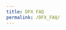 ```yaml
---
title: DFX FAQ
permalink: /DFX_FAQ/
---
```


<!-- Diese Seite beinhaltet die häufigsten Fragen zu DFX.swiss. Bitte
beachte, dass diese Seite eine Community Seite ist, welche von der
Community und nicht von DFX selber gepflegt wird.

## Allgemeine Fragen

### Erhalte ich eine Übersicht aller Transaktionen, inkl. Fees, die ich während des Jahres bei der Decentralized Finance Exchange getätigt habe?

Ja, du kannst eine Transaktionsübersicht zu den DFX Services bekommen
(Staking, Kauf & Verkauf über Fiat und Referral Rewards).

Dazu kannst du auf der Payment Seite unter **Transaktionshistorie** in
zwei Varianten auswählen.

- csv-Format als Download (Cointracking kompatibel) und
- API für Cointracking (nur Lesen)

Wichtig: Pop Up Blocker deaktivieren!
[center\|thumb](/File:DFX_API_Cointracking.jpg "wikilink")

Sobald der Service für weitere OnChain Daten verfügbar ist, wird das der
nächste Meilenstein sein. Verfolge daher gerne unsere Projekt-
Fortschritte auf unserem Twitter Kanal:
[Twitter](https://twitter.com/DFX_swiss)

### Kann die o.g. Übersicht aller Transaktionen für das Finanzamt verwendet werden?

Ja.

### Was sind DeFi-Assets?

DeFi ist die Abkürzung für “Decentralized Finance”. Der Begriff wird in
der Regel zur Beschreibung aller Anwendungen verwendet, die
Finanzdienstleistungen auf Basis dezentraler Blockchain Technologie
anbieten. Anwendungen sind beispielsweise dezentrale Aktien oder
Kreditvergabe. Allgemein sind unter DeFi-Assets alle typischen
Finanzdienstleistungen der herkömmlichen Finanzwelt zu verstehen, wie
zum Beispiel der Aktienhandel, welcher nun dezentral, also ohne zentrale
Instanz, durchgeführt werden kann.  Die DeFi-Assets, welche bei uns
handelbar sein werden, sind Assets auf der DeFiChain. Wenn du einen
genauen Überblick über die aktuell handelbaren DeFi-Assets haben
möchtest, schau gerne auf der DeFiChain Homepage vorbei: [DeFiChain
DEX](https://defichain.com/dex/)

### Was sind DeFi-Assets? Werden zusätzliche [Kryptowährungen](/Kryptowährungen "wikilink") angeboten?

DeFi-Assets in unserem Kontext sind alle Token, dezentrale Aktien,
Liquidity Token usw., die auf der [DeFiChain](/DeFiChain "wikilink")
handelbar sind. Somit wird es möglich sein, all diese Assets durch
unsere Dienstleistung direkt und ohne Umwege per Banküberweisung zu
erwerben. DeFi Assets und [Kryptowährungen](/Kryptowährungen "wikilink")
außerhalb der [DeFiChain](/DeFiChain "wikilink") werden nicht angeboten.
Hinweis: Beachte, dass damit keine Liquidity Pools wie z.B. DFI-BTC
gemeint sind, sondern Liquidity Token, die diese Pools repräsentieren.

### Ist der Service auch für Unternehmenskunden verfügbar?

Jeder, der eine SEPA Banküberweisung tätigen kann, darf unsere
Dienstleistung nutzen. Daher sind auch Überweisungen von Firmenkonten
möglich.

### Wie wird die Infrastruktur betrieben, wie ist diese gesichert, welche Redundanzen sind eingebaut?

Die IT Infrastruktur wird von einem professionellen Anbieter betrieben,
überwacht und gesichert.

### Wie wird der Service vor Betrug oder Täuschung geschützt?

Betrug und Täuschung im Finanzbereich wird zusammengefasst zum Thema
Geldwäsche. Das Unternehmen ist in der Schweiz reguliert und hält sich
an alle geltenden Gesetze. Wir sind daher verpflichtet alle uns
zugänglichen Informationen über den Nutzer dazu zu verwenden,
Unregelmäßigkeiten oder Auffälligkeiten im Verhalten des Nutzers zu
erkennen. Zum Beispiel, wenn jemand gleichzeitig kauft und verkauft.

### Gibt es bereits eine Webseite?

Ja: [Decentralized Finance Exchange](https://dfx.swiss/)

### Über welche Plattformen und Wallets wird der Dienst verwendet werden können?

Über unsere Payment Seite werden die Zahlungen abgewickelt. Dazu muss
sich der Nutzer mit seiner Wallet und einer Signatur dort anmelden. Wir
planen alle Wallets, d.h. sowohl die DeFiChain App (Full Node) als auch
alle Mobile Wallets (Light Wallets), in unseren Service zu integrieren.

### Kann ich am Projekt mitarbeiten?

Ja, besuche uns auf [GitHub](https://github.com/DeFiChange) oder
kontaktiere uns auf [Telegram](https://t.me/DFXswiss), wenn du bei uns
mitarbeiten möchtest.

### Wie hoch ist das Risiko, dass regulatorische Hürden die Umsetzung verhindern?

Dieses Risiko gibt es immer. Wir arbeiten mit der renommiertesten
Anwaltskanzlei der Schweiz zusammen, um dieses Risiko möglichst klein zu
halten.

### Wie ist die Rolle der Mitarbeiter im Team?

Wie in jedem kleinen Start-Up übernimmt jedes Teammitglied verschiedene
Rollen und Aufgaben. Aktuell sind unsere Hauptaufgaben die Entwicklung
(API, Homepage und Payment), die rechtliche Arbeit, die ein
Geschäftsmodell im DeFi Bereich erfordert, sowie das Marketing. Hier
findest du weitere Infos zu unserem Team:
[<https://dfx.swiss/de/ueber/>](https://dfx.swiss/de/ueber/)

### Warum meldet sich meine Bank bei mir?

Es kann durchaus vorkommen, dass sich deine Bank bei dir meldet bzw.
eine Überweisung zu unserem Service abgelehnt hat. Dies soll dem Schutz
des Kunden dienen, da Betrug oder andere kriminelle Machenschaften
verdächtigt werden. In diesem Fall ist es ratsam, mit deiner Bank
Kontakt aufzunehmen, damit deine Bank die Zahlung freigibt.

### Meine Bank unterstützt keine wöchentlichen Zahlungen. Was kann ich machen?

In der Regel bietet jede Bank einen Dauerauftrag an. Wenn dies nicht
möglich ist, da du es zum Beispiel per App oder via Online Banking
probiert hast, nehme einfach Kontakt zu deiner Bank auf oder ziehe in
Erwägung zu einer anderen Bank zu wechseln. Zudem kannst du auch 4
unterschiedliche Daueraufträge erstellen, die jeweils eine Woche
versetzt sind, sodass jede Woche ein Dauerauftrag ausgeführt wird.

### Wie sieht der Zeitplan aus?

Schau dir unsere Roadmap an, um eine genauere Übersicht bzgl. unserer
Meilensteine und Ziele zu bekommen: [Decentralized Finance Exchange
Roadmap](https://fiat2defi.ch/#roadmap).

### Wie kontaktiere ich unseren Support bzw. wie nehme ich Kontakt zur Decentralized Finance Exchange auf?

Unseren Support erreichst du über unsere Social Media Channels,
[Twitter](https://twitter.com/DFX_swiss) und
[Telegram](https://t.me/DFXswiss). Zudem kannst auch Kontakt über Email
mit uns aufnehmen: support@dfx.swiss

### Welche Währungen werden von unserem Service unterstützt?

Wir akzeptieren CHF und EUR. Bei Transaktionen, die 50'000 CHF
überschreiten, werden nach Absprache auch alternative Währungen
akzeptiert. Melde dich dafür beim Support: support@dfx.swiss

### Wird unser Service auch Cake DeFi oder anderen Anbietern angeboten?

Unsere API Schnittstelle ist Open Source und für jede Partei frei
zugänglich. Jede Plattform kann unseren Dienst einbauen, ohne uns um
Erlaubnis zu fragen. Es müssen nur unsere Standards eingehalten werden.
Ob Cake DeFi oder andere Anbieter unseren Service integrieren, liegt
somit nicht in unserer Hand.

### Werden auch andere Zahlungssysteme angeboten?

Ja, wir arbeiten bereits jetzt daran, möglichst jedes weit-verbreitete
Zahlungssystem zu integrieren. Wir stufen die Einführung weiterer
Zahlungssysteme als essentiell ein und wollen daher vor allem auch
Kreditkartenzahlungen ermöglichen. Apple Pay und Google Pay werden in
Zukunft ebenfalls eingeführt. Das nächste Zahlungssystem, welches wir
neben dem SEPA Zahlungssystem integrieren werden, ist
Kreditkartenzahlung. Schau dir hierzu auch unsere
[Roadmap](https://fiat2defi.ch/#roadmap) an. Mit dem angenommenen CFP,
können wir nun unsere Anstrengungen zusätzlich verstärken und die
Einführung weiterer Zahlungssysteme beschleunigen.

### Ist DFX reguliert?

Ja. Die Regulierung kann
[hier](https://www.finma.ch/de/bewilligung/selbstregulierungsorganisationen-sro/sro-mitglieder-suche/)
abgerufen werden. [none\|thumb\|Regulierung](/File:Finma.png "wikilink")

## Schritt-für-Schritt Anleitung

### DFX - Die ersten Schritte

Du möchtest gerne per einfacher SEPA Überweisung \$DFI und andere Token
der DefiChain (dBTC, dETH etc.) kaufen und diese auf deine Wallet senden
lassen?

In drei Schritten wird dir erklärt, wie einfach es ist, dein
traditionelles Bankonto kryptofit zu machen.

**Du nutzt noch nicht die DFX Smartphone Wallet**

Was brauchst du?

- Dein Smartphone
- Blatt Papier und Bleistift
- Deine IBAN, mit der du die Überweisungen tätigen möchtest.

Einrichtung in drei Schritten

**SCHRITT 1: App installieren und Wallet anlegen**

Gehe zu deinem Appstore (Google oder Apple) und installiere die DFX
Swiss App der DFX AG auf deinem Smartphone:

[link=<https://apps.apple.com/app/id1582633093>](/File:App_apple.png "wikilink")
[link=<https://play.google.com/store/apps/details?id=com.defichain.app.dfx>](/File:App_google.png "wikilink")

**Starte die App und richte deine DFX Wallet ein:**

Wähle "EINE WALLET ERSTELLEN"

[400x400px](/File:Screenshot_20211005-164512_DFX_Wallet.jpg "wikilink")

Bestätige und lasse dir den Seed (24 Wörter) anzeigen.

[400x400px](/File:Image_(3).png "wikilink")

Nimm Papier und Stift zur Hand und schreibe alle Wörter in der richtigen
Reihenfolge auf. Diese Wörter MÜSSEN geheim bleiben und sicher
aufbewahrt werden!

[400x400px](/File:Screenshot_20211005-164601_DFX_Wallet.jpg "wikilink")

Bestätige jetzt die Wörter, um sicher zu gehen, dass du sie korrekt
notiert hast.

[400x400px](/File:Screenshot_20211005-164959_DFX_Wallet.jpg "wikilink")

Wähle zum Schluss ein 6-stelliges Passwort für die Wallet.

[400x400px](/File:Screenshot_20211005-165050_DFX_Wallet.jpg "wikilink")

**Fertig**, die Wallet ist angelegt und fertig für den Gebrauch. Das
Netzwerk muss auf "MainNet" (unter Guthaben) stehen, damit bist du mit
dem richtigen DeFiChain Netzwerk verbunden.

Anfangs werden nur *DFI (UTXO)* und *DFI (Token)* in der Guthaben
Übersicht angezeigt. Sobald du ein 1. Investment in die anderen
DeFiChain Assets mit DFX getätigt hast, werden diese Assets auch in der
Guthaben Übersicht angezeigt.

Randinfo: DST Token umfassen dBTC, dETH, dLTC, dDOGE, dUSDT, dUSDC.

[400x400px](/File:Dfx_de.png "wikilink")

**SCHRITT 2: Die Zahlungsrouten für den Kauf von \$DFI etc. anlegen**

Dazu auf "Kauf & Verkauf" klicken, woraufhin sich ein Browserfenster
öffnet und auf folgende Seite geleitet wird:
[payment.dfx.swiss](http://payment.dfx.swiss) . Dies wird in Zukunft
alles nativ in der DFX App möglich sein! Ref-Code eingeben und AGBs
zustimmen. Falls du noch keinen Ref-Code hast, kannst du uns gerne
kontaktieren in der DFX Telegram Gruppe - <https://t.me/DFXswiss> - oder
via: [contact@dfx.swiss](http://contact@dfx.swiss) . Bei Android Geräten
kann es vorkommen, dass sich das Browserfenster der Payment Seite nicht
öffnet. In diesem Fall muss man in den Android Einstellungen die DFX
Wallet auswählen und dort den Standard Browser ändern, z.B. zu Google
Chrome.

Auf der Payment Seite angekommen, den roten "BUY" Button anklicken und
deinen gewünschten Token für die Kaufroute auswählen.

[400x400px](/File:Buy1.png "wikilink")

[400x400px](/File:Buy2.png "wikilink")

Wähle den gewünschten Token für die Kaufroute. Für jedes Asset bzw.
jeden Coin musst du eine separate Kaufroute mit unterschiedlichem
Zahlungszweck anlegen, wenn du das jeweilige Asset erwerben möchtest.

Verknüpfe die ausgewählte Kaufroute mit deiner IBAN

[400x400px](/File:Buy3.png "wikilink")

Die IBAN deines Bankkontos, von dem du Gelder zu DFX überweisen
möchtest, angeben und speichern. Du erhältst nun einen
Zahlungszweck/Verwendungszweck für die jeweilige Kaufroute (bei jedem
Asset unterschiedlich!). Kaufrouten können beliebig erstellt und auch
wieder gelöscht werden! Wurde eine Überweisung mit dazugehörigem
Zahlungszweck getätigt, ist dies bei uns im System hinterlegt, auch wenn
die Route danach gelöscht worden ist.

[400x400px](/File:Buy4.png "wikilink")

**SCHRITT 3: Dein erster Kauf via SEPA Banküberweisung**

Dein Onlinebanking öffnen und eine SEPA Banküberweisung auf das DFX
Konto veranlassen inklusive dem Zahlungszweck bzw. Verwendungszweck
(Purpose of Payment), der soeben gespeicherten Zahlungsroute des
gewünschten DeFiChain Assets, um in das gewünschte Asset zu investieren.
Die Bankdaten von DFX lauten:

*Zahlungsempfänger: DFX AG*

*IBAN: CH68 0857 3177 9752 0181 4*

*BIC: MAEBCHZZ*

*Zahlungszweck/Verwendungszweck: "Hier den Zahlungszweck des DeFiChain
Assets eintragen"*

*Adresse: Bahnhofstrasse 7, 6300 Zug, Schweiz*

Zurücklehnen und warten, bis das Geld bei DFX eintrifft und deine Coins
auf deiner Wallet landen. Ausserdem kannst du mit der Einrichtung eines
Dauerauftrags in deinem Onlinebanking mittels DCA
(Dollar-Cost-Averaging) regelmäßig in \$DFI & Co. investieren.

**Bitte beachte, dass nur Einzahlungen BIS 900 EUR KYC-frei sind. Bei
Beträgen über 900 EUR musst du unseren vollen KYC-Prozess durchlaufen!
Überweisungen über 900 EUR ohne abgeschlossenes KYC werden automatisch
retourniert!**

Viel Spass mit DFX!

### Zweite Walletadresse erstellen (z.B. für Firmenaccounts)

Erstelle eine zweite Walletadresse, die du ganz einfach parallel zu
deiner ersten Walletadresse verwalten kannst. Dies kann entweder für
deine Firma sein, falls du schon eine private Wallet angelegt hast oder
z.B. für ein weiteres Familienmitglied.

Öffne deine Wallet und wähle oben links den Button „Wechseln“.

[240px\|link=<https://defichain-wiki.com/wiki/File:Zweite_Walletadresse-1.png>](/File:Zweite_Walletadresse-1.png "wikilink")

Wähle nun „Walletadresse erstellen“.

[240px\|link=<https://defichain-wiki.com/wiki/File:Schritt-f%C3%BCr-Schritt_zweite_Walletadresse-2.png>](/File:_Schritt-für-Schritt_zweite_Walletadresse-2.png "wikilink")

Nun kannst du ganz einfach über den Button „Wechseln“ zwischen deinen
beiden Wallets hin und her switchen.

[240px\|link=<https://defichain-wiki.com/wiki/File:Zweite_Walletadresse-3.jpg>](/File:Zweite_Walletadresse-3.jpg "wikilink")

Klicke nun auf deiner neuen Walletadresse den Button „Kauf, Verkauf &
Staking“, wodurch du auf die Payment Seite weitergeleitet wirst.

Die weiteren Schritte sind identisch wie beim Erstellen deiner ersten
Wallet. Du kannst nun alle Daten individuell und unabhängig von deiner
ersten Walletadresse hinterlegen und z.B. deine Firmenwallet bei DFX
verifizieren.

Falls du die zweite Walletadresse mit deiner ersten verknüpfen willst,
kannst du das ganz einfach tun, indem du mit derselben IBAN einen Kauf
auf deiner zweiten Walletadresse tätigst, mit welcher du auch schon auf
deiner ersten Walletadresse gekauft hast. Dadurch werden bei der zweiten
Adresse automatisch die Nutzerdaten deiner ersten Adresse hinterlegt.
Wichtig ist nur, dass du kaufst und nicht verkaufst und dies mit der
gleichen IBAN tust, die auch bei deiner ersten Adresse hinterlegt ist.

## Nutzer-relevante Fragen & KYC-Prozess

### Wer ist befugt unseren Service zu nutzen?

Den Service kann jeder nutzen, der eine SEPA Überweisung in die Schweiz
tätigen kann, denn die Firma ist in der Schweiz angemeldet. SEPA ist ein
Europäisches Zahlungssystem, das von praktisch allen Banken in den
Europäischen Ländern unterstützt wird. Wir planen allerdings später auch
Kreditkarten und weitere Zahlungsmöglichkeiten zu schaffen. Das durch
die Masternodes genehmigte CFP hilft uns, andere Zahlungssysteme
schneller zu integrieren.

### Bis zu welcher Grenze ist der Service KYC-frei?

Der Service ist bis 1000 CHF bzw. 900 € am Tag oder 100.000 CHF bzw.
90.000 € im Jahr ohne KYC-Prozess nutzbar.

### Wird ein KYC-Prozess trotzdem angeboten? Was passiert, wenn ich mehr als 1000 CHF bzw. 900 € pro Tag investieren möchte oder über die Jahresobergrenze komme?

Ja, sobald du die o.g. Freigrenze überschreitest, wird ein KYC-Prozess
erforderlich. Wir empfehlen unseren Kunden zuerst eine Testtransaktion
durchzuführen, um den Service und die Funktionsweise kennenzulernen.
Nach der ersten erfolgreichen Transaktion gibt es in der App die
Möglichkeit, die persönliche Verifizierung (KYC) vorzunehmen.

### Zählt für die Jahresobergrenze, bei der man KYC frei investieren kann, das Kalenderjahr oder ein Jahr ab meiner ersten Überweisung?

Es zählt das Kalenderjahr. Allerdings sei zu beachten, dass die
Banktransaktionen auch nur an Wochentagen und zu maximal  1000 CHF bzw.
900 € am Tag KYC-frei sind. Daher braucht man sowieso ca. 140 Tage (100
Transaktionen insgesamt in 20 Wochen; 1 Transaktion pro Werktag) bis man
das volle Transaktionsvolumen KYC-frei ausgenutzt hat. So ist es z.B.
möglich, 200.000 CHF mit einer Transaktion pro Werktag KYC-frei zu
investieren, wenn dies gleichmäßig auf zwei Geschäftsjahre aufgeteilt
wird.

### Was sind AML Informationen?

AML steht für „Anti Money Laundering“ und zielt auf die Bekämpfung von
Geldwäsche ab. Von daher ist jeder Finanzintermediär dazu verpflichtet,
die Überwachung und Einhaltung der geltenden Geldwäschegesetze zu
gewährleisten, meistens durch einen AML-Compliance-Officer.

### Welche Kunden-Informationen werden durch die Decentralized Finance Exchange zur Verfügung gestellt,  um den AML-Regularien zu entsprechen?

Wir sind verpflichtet die Informationen, die ein Kunde durch eine
Transaktion auf unser Geschäftskonto durch seine IBAN hinterlässt, den
beteiligten Banken zur Verfügung zu stellen. Durch die IBAN wird der
zugehörige Namen und die Adresse dieser Person einsehbar.

### Was passiert mit meinen Daten bei der Decentralized Finance Exchange?

Zum Einen speichern wir mit deiner Legacy Adresse (deine Blockchain
Adresse) eine Route ab (Bsp. einer Route: Legacy Adresse XY tauscht von
EUR in DFI). Damit ist es möglich einen Sparplan über einen Bank
Dauerauftrag laufen zu lassen, sodass unsere API die Informationen
zuordnen kann und dein Geld am Ende deiner Wallet zuordnen kann.
Zusätzlich werden alle abgeschlossen Transaktionen gespeichert, um das
spätere Erstellen von Steuerübersichten oder einer Transaktionshistorie
zu ermöglichen.

### Welche Länder können zurzeit den Service (noch) nicht nutzen?

Länder, in denen keine SEPA-Überweisungen möglich sind, sind anfangs
noch von unserem Service ausgeschlossen, solange bis
Kreditkartenzahlungen integriert werden.

## Schritt-für-Schritt Anleitung KYC-Prozess

[800px](/File:Kundenverifikation.jpg "wikilink")

Du möchtest mit DFX mehr als 900 € pro Tag ein- bzw. auszahlen? Hier
führen wir dich durch den Identifizierungsprozess (KYC = Know Your
Customer) zur Erhöhung deines Limits. Dieser besteht aus mehreren
Schritten.

Rufe zuerst mit der DFX Wallet über "Kauf, Verkauf & Staking" deine
persönliche DFX.swiss Paymentseite auf.

<u>Achtung IOs Nutzer</u>: Stelle sicher, dass du für das anschließende
Auto-Ident Safari als Standard Browser einstellst: [alt=AutoIdent -
Safari for IOs
mandatory\|center\|400x400px](/File:AutoIdent_-_Safari.jpg "wikilink")

<big>**Schritt 1: Benutzerdaten**</big>

[800px](/File:Benutzerdaten.jpg "wikilink")

Bevor du dein Limit erhöhen kannst, musst du alle Benutzerdaten
eingeben.

<u>Tipp</u>: Kontrolliere nochmals deine Email-Adresse und die Rufnummer
deines Mobiltelefons. Diese Angaben sind für die weiteren Schritte
notwendig.

<big>**Schritt 2: Limit erhöhen**</big>

[800px](/File:Limits.jpg "wikilink")

Nachdem du die persönlichen Daten auf der Payment Seite eingegeben hast,
kannst du auf "Einzahlungslimit erhöhen" klicken. Dazu auf den roten
Pfeil nach oben klicken.

<big>**Schritt 3: Limit Legitimierung**</big>

[800px](/File:Chatbot_.jpg "wikilink")

Hier wird dir eine SMS an deine hinterlegte mobile Rufnummer gesendet
(1. anfordern, 2. eingeben). Danach startet der Chatbot unseres KYC
Dienstleisters (KYC Spider) auf der Paymentseite. Der Chatbot führt dich
durch einige Fragen (z.B. wie viel man investieren will). Am Ende des
Chats kannst du den Chatbot beenden.

INFO: Dein DFX KYC Status ist nun in Bearbeitung (Chatbot).

<big>**Schritt 4: Online Identifikation**</big>

[800px](/File:KYC_DE.jpg "wikilink")

Es startet danach auf der Paymentseite das Online-Ident Verfahren, bei
dem man seine Identität mit Hilfe eines gesetzlichen Ausweisdokuments
belegt.

**Wichtig:** Es werden nur Reisepass, ggf. Personalausweise im
Schengenraum akzeptiert.

INFO: Dein DFX KYC Status ist nun in Bearbeitung
(Online-Identifikation).

<u>Tipp</u>: Falls der Prozess nicht startet oder du nach einer
Unterbrechung weitermachen möchtest, klicke bitte auf den roten
"refresh" Pfeil

<big>**Schritt 5: Video Identifikation**</big>

[800px](/File:Videoident.jpg "wikilink")

Der letzte Schritt ist ein Video-Ident Verfahren, zu dem man
weitergeleitet wird durch das Anklicken des roten "refresh" Pfeil auf
der Payment Seite. Dort überprüft eine reale Person die Identität in
einem Video Chat. Auch hierzu wird ein gesetzliches Ausweisdokument
benötigt.

HINWEIS: Dieser Schritt entfällt unter Umständen, falls das Online-Ident
Verfahren bereits erfolgreich war (Schritt 4).

INFO: Dein DFX KYC Status ist nun in Bearbeitung (Video Identifikation).

<big>**Schritt 6: Identifikation abgeschlossen**</big>

[800px](/File:Completed.jpg "wikilink")

Wenn das Video-Ident Verfahren erfolgreich abgeschlossen ist, wird der
Status auf "Verifizierung abgeschlossen" gesetzt. Auch bekommst du eine
Bestätigungsmail von DFX.

Jetzt ist alles o.k. und du musst nichts weiter unternehmen. Es wird
lediglich seitens DFX noch intern verarbeitet und dein Limit springt
danach auf 90'000 EUR.

HINWEIS: Auch wichtig, wenn du mit den 90'000 € nicht glücklich bist,
dann kannst du einfach erneut auf den "Einzahlungslimit erhöhen" Button
klicken, deinen Wunschbetrag eingeben und weitere Details zur Quelle
dieser Gelder angeben inkl. Dokumenten-Upload.

Vielen Dank für dein Vertrauen in DFX. Melde dich gerne bei weiteren
Fragen und sende eine Nachricht an
[support@dfx.swiss](http://support@dfx.swiss).

## Schritt-für-Schritt Anleitung KYC-Prozess/Onboarding Firmenkunden

[800px](/File:KYC_DE_B2B.jpg "wikilink")

Firmenkunden liegen uns bei DFX besonders am Herzen, weshalb wir die
Verifizierung innerhalb 24h garantieren. Dafür müssen folgende Schritte
unternommen werden.

<big>**Schritt 1: Firmen Wallet anlegen**</big>

Zunächst muss das Unternehmen eine eigene DFX Wallet anlegen, die
ausschließlich vom Unternehmen genutzt wird. Dazu kann die DFX Swiss App
über den [App Store](https://apps.apple.com/app/id1582633093) oder
[Google Play
Store](https://play.google.com/store/apps/details?id=com.defichain.app.dfx)
herunter geladen werden. Nach der Installation und der [Erstellung der
Wallet](/DFX_FAQ#Schritt-f.C3.BCr-Schritt_Anleitung "wikilink"), gelangt
man in der Guthaben-Übersicht der Wallet über den Button "Kauf &
Verkauf" auf unsere Payment Seite.

Rufe zuerst mit der DFX Wallet über "Kauf, Verkauf & Staking" deine
persönliche DFX.swiss Paymentseite auf.

<u>Achtung IOs Nutzer</u>: Stelle sicher, dass du für das anschließende
AutoIdent Safari als Standard Browser vorher einstellst:

[alt=AutoIdent - Safari for IOs
mandatory\|center\|400x400px](/File:AutoIdent_-_Safari.jpg "wikilink")

<big>**Schritt 2: Benutzerdaten eintragen**</big>

[800px](/File:User_Data_B2B.jpg "wikilink")

Bevor das Unternehmen verifiziert werden kann, müssen alle Benutzerdaten
eingeben werden. WICHTIG: Als Account-Typ muss oben im Drop-Down Menü
Geschäftskonto ausgewählt werden. Im Falle eines Einzelunternehmens,
muss "Einzelunternehmen" ausgewählt werden. Bei den persönlichen
Informationen, müssen die Daten eines Mitarbeiters oder des Inhabers des
Unternehmens eingetragen werden, die weisungsbefugt sind. Dies muss
später auch durch ein Dokument belegt werden (z.B. durch
Handelsregisterauszug oder Statuten/Satzung des Unternehmens). Bei der
Sektion "Organisation" müssen dann noch die Daten der Firma eingetragen
werden. Danach unten auf den Button "Speichern" klicken zur Übernahme
der Daten.

<u>Tipp</u>: Kontrolliere nochmals deine Email-Adresse und die Rufnummer
deines Mobiltelefons. Diese Angaben sind für die weiteren Schritte
notwendig.

<big>**Schritt 3: Verifizierung starten**</big>

Nachdem die persönlichen Daten auf der Payment Seite eingegeben worden
sind, kann das Einzahlungslimit erhöht werden, welches den 1. Schritt
der Verifizierung startet. Da ein Firmenaccount verifiziert wird und
keine Privatperson, benötigen die Schweizer Behörden noch Dokumente, die
die Weisungsbefugnis der verifizierten Person und die Inhaberstruktur
der Firma bestätigen. Dies können z.B. ein Handelsregisterauszug, eine
Kopie der Statuten bzw. Satzung des Unternehmens sein, welche im 1.
Schritt hochgeladen werden können. Dazu einfach in den Benutzerdaten auf
der Payment Seite auf den aufwärts gerichteten roten Pfeil klicken im
Feld "Dein Limit" .

[400x400px\|center](/File:Upload_de.png "wikilink")

<big>**Schritt 4: Chatbot ausfüllen**</big>

Der 2. Schritt der Verifizierung ist ein Chatbot, bei dem verschiedene
Fragen beantwortet werden müssen. Der Chatbot startet automatisch,
nachdem das Firmen - Dokument erfolgreich hochgeladen worden ist.

[800px](/File:Chatbot_.jpg "wikilink")

Zuerst wird eine SMS an die in den persönlichen Daten hinterlegte mobile
Rufnummer gesendet (1. anfordern, 2. eingeben). Danach startet der
Chatbot unseres KYC Dienstleisters (KYC Spider) in der Payment Seite.
Der Chatbot führt dich durch einige Fragen (z.B. wie viel man
investieren will). Diese bitte wahrheitsgemäß ausfüllen.

Am Ende des Chats kann der Chatbot beendet werden. INFO: Der DFX KYC
Status ist nun in Bearbeitung (Chatbot).

<big>**Schritt 5: Online Identifikation**</big>

[800px](/File:KYC_DE.jpg "wikilink")

Nach dem erfolgreichen Abschluss des Chatbots, wird man direkt
weitergeleitet zum Online-Ident Verfahren, im selben Fenster auf der
Payment Seite. Das Online-Ident Verfahren, bei dem man seine Identität
mit Hilfe eines gesetzlichen Ausweisdokuments belegt. Es werden nur
Reisepass und ggf. Personalausweise im Schengenraum akzeptiert. INFO:
Der DFX KYC Status ist nun in Bearbeitung (Online-Identifikation).

<u>Tipp</u>: Falls die Verifikation unterbrochen wird, kann die
Verifikation an der selben Stelle im Prozess wieder aufgenommen werden,
indem der runde Pfeil in den Benutzerdaten im Feld 'Dein Limit' auf der
Payment Seite geklickt wird.

<big>**Schritt 6: Video Identifikation**</big>

[800px](/File:Videoident.jpg "wikilink")

Der letzte Schritt ist ein Video-Ident Verfahren. Das Video-Ident
Verfahren wird nur gestartet, falls das Online-Ident Verfahren nicht
ausreichend war. Zum Video-Ident Verfahren gelangt man ebenfalls über
den runden Pfeil in den Benutzerdaten. Dort überprüft eine reale Person
die Identität in einem Video Chat. Auch hierzu wird ein gesetzliches
Ausweisdokument (Reisepass oder Personalausweis) benötigt. HINWEIS:
Dieser Schritt entfällt unter Umständen, falls das Online-Ident
Verfahren bereits erfolgreich war (Schritt 5). Dies kann in einigen
Fällen vorkommen, falls z.B. das Ausweisdokument nicht klar fotografiert
worden ist.

INFO: Der DFX KYC Status ist nun in Bearbeitung (Video-Identifikation).

<big>**Schritt 7: Identifikation abgeschlossen**</big>

[800px](/File:Completed.jpg "wikilink")

Wenn die Verifikation abgeschlossen ist, wird der Status auf der Payment
Seite auf 'Verifizierung abgeschlossen' gesetzt. Auch wird eine
Bestätigungsmail seitens DFX versendet. Das Unternehmen ist nun
freigeschalten für ein Einzahlungslimit von 90'000 EUR. Falls höhere
Volumen erwünscht sind, kann das Einzahlungslimit weiter erhöht werden,
indem man den roten Pfeil in den Benutzerdaten klickt und das gewünschte
Einzahlungslimit eingibt. Danach wird das Unternehmen von DFX
kontaktiert.

Vielen Dank für dein Vertrauen in DFX.

Bei weiteren Fragen kannst du dich jederzeit an
[business@dfx.swiss](http://business@dfx.swiss) wenden.

## Kaufprozess: FIAT -\> DeFiChain Assets

### Wie kann ich Fiatgeld an Decentralized Finance Exchange überweisen?

Eine Überweisung tätigst du ja, um in ein DeFi-Asset zu investieren.
Dazu kannst du unsere [Paymentseite](https://payment.fiat2defi.ch/login)
benutzen. Auf dieser Seite wirst du durch den Prozess geleitet, indem du
einen Auftrag an uns definierst. Du kannst ggf. einen Referral Code
eines Freundes nutzen und bekommst bei der ersten Transaktion auch
deinen eigenen Referral Code, um dein passives Einkommen durch Referrals
ebenfalls zu erhalten. Am Ende des Prozesses musst du dann deinen
gewünschten Betrag per Banküberweisung an die dort angegebene IBAN
tätigen. Eine genaue Schritt für Schritt Anleitung für den Kauf findest
du hier: [Schritt-für-Schritt
Anleitung](https://defichain-wiki.com/wiki/DFX_FAQ#Schritt-f.C3.BCr-Schritt_Anleitung).

### Wie läuft der Kaufprozess, sobald ich meine Überweisung an Decentralized Finance Exchange tätige?

Wir sammeln die eingehenden Kaufaufträge und führen diese anfangs 1x am
Tag, bei steigendem Kaufvolumen öfters, aus. Somit tauschen wir die
Kundengelder geschlossen als Gesamtsumme in BTC und transferieren diese
zur DeFiChain Wallet. Dort wird über die DEX in die verschiedenen Assets
getauscht und schließlich werden diese Assets an die einzelnen Wallet
Adressen der Kunden/Auftraggeber transferiert.

### Wie richte ich eine Aufteilung der Investition in den verschiedenen Assets ein, wenn ich Einzahlungen via Dauerauftrag bei der Hausbank tätige?

Du kannst, nachdem du einmal eine Investition in ein bestimmtes Asset
getätigt hast, durch wiederholte Überweisungen (Dauerauftrag) mit dem
korrekten Verwendungszweck einen Sparplan für dieses Asset erzeugen.
Sobald du neue Assets sparen möchtest, wiederholst du einfach den
Prozess für dieses Asset und richtest danach wieder einen Dauerauftrag
bei deiner Bank ein.

### Werden die erworbenen Assets direkt/automatisch auf meine DefiChain Adresse überwiesen?

Ja, sobald diese von uns erworben sind, werden sie direkt und
automatisch von uns an deine DeFiChain Wallet Adresse überwiesen.

### Kann dieser Service direkt in meiner DeFi-Wallet (allenfalls in einer anderen redundanten Wallet) integriert werden, sodass die Transaktion von meinem Bankkonto zu meiner eigenen Wallet erfolgt?

Plan ist es den Service als möglichen Zahlungsanbieter bei den
unterschiedlichen Wallets (Light wallet, Mobile Wallet, DeFiChain
Wallet/App sowie weiteren Wallets in Zukunft) zu integrieren. Das heißt
allerdings nicht, dass die Überweisung direkt auf deine Wallet führt,
denn wir müssen das Fiat Geld zunächst in dein gewünschtes Asset
tauschen, um dir dieses dann auf deine Wallet zu schicken. Wie bei jedem
Dienstleister, musst du also in der Zeit der Dienstleistungserbringung
dem Dienstleister vertrauen. Vorteil, danach bist du in der vollen
Kontrolle deiner DeFi Assets.

### Woher bekommt ihr die DFI Liquidität?

Wir brauchen keine Liquidität, da wir direkt mittels den von den Kunden
zur Verfügung gestellten Geldern die jeweiligen Assets kaufen. Wir
tauschen Fiat Geld erst in Bitcoin, dann in DFI oder die jeweiligen
Assets, die auf der DeFiChain verfügbar sind. Nach Abschluss des Trades,
werden die Assets zu deiner Wallet Adresse transferiert.

### Welcher Wechselkurs wird beim Kauf verwendet?

Wir können nur den Wechselkurs gewährleisten, den wir in dem Moment
bekommen, in welchem wir den Transfer durchführen. Das wird immer so
schnell wie möglich nach deiner Einzahlung sein und immer innerhalb
eines Arbeitstages nach Erhalt des Geldes. Daraus ergibt sich für dich
mal ein Vorteil (bei geringeren Kursen) und mal ein Nachteil (bei
höheren Kursen). Wenn du allerdings einen Sparplan laufen hast, sind die
Schwankungen durch regelmäßige Ausführung vernachlässigbar. Wir geben
den erhaltenen Wechselkurs 1 zu 1 an dich weiter zzgl. den Gebühren.

### Wann bekomme ich meine Assets in meiner Wallet angezeigt?

Sobald wir deine Funds getauscht haben, tätigen wir direkt die
Transaktion zu deiner Wallet. Die Zeit, wann du diese in der Wallet
siehst, ist in erster Linie abhängig von der Blockchain. Sobald die
Transaktion in der Blockchain aufgenommen wurde, wirst du benachrichtigt
und dir wird der Transaktion Hash sowie die Blocknummer mitgeteilt.

### Warum verlangt meine Bank Gebühren für SEPA Transaktionen in die Schweiz?

SEPA ist ein Zahlungsnetzwerk, in welchem Transaktionen kostenlos
abgewickelt werden können. Einige wenige Banken halten sich nicht an
diese Vereinbarung und verlangen trotzdem Gebühren für SEPA
Transaktionen in die Schweiz. Das ist äusserst kundenunfreundlich und
wir empfehlen den betroffenen Personen das Bankkonto bei so einer Bank
aus Protest aufzulösen. Alternativ besteht auch die Möglichkeit das Geld
zuerst zu einer normalen Bank zu transferieren und danach an DFX zu
übertragen. Bei Banken wie zum Beispiel Revolut funktionieren
Transaktionen meistens sehr zuverlässig.

Bekannte kundenunfreudliche Banken die extra Gebühren für Ausland
Transaktionen verlangen:

- Bank Austria

### Werden Echtzeittransaktionen unterstützt?

Ja, es können per SEPA Instant Käufe durchgeführt werden. Die
Verarbeitung dauert dadurch wenige Minuten.

Du möchtest DeFiChain Assets KAUFEN und sie SOFORT in deiner Wallet
haben? Kein Problem. Mit der neuen SEPA Instant Integration bei DFX hast
du nach dem Absenden der Überweisung alles in wenigen Minuten in deiner
Wallet. 24h pro Tag, 7 Tage die Woche, 365 Tage pro Jahr

**Wie funktioniert es?**

Einfach! Verwende deine existierenden Kaufrouten, oder lege dir eine
neue Kaufroute an und sende deine Überweisung mit dem Verwendungszweck
an das DFX SEPA instantfähiges Bankkonto.

**Wo finde ich die Bankverbindung für den instant?**

Klicke einfach auf Kaufen & Staking in der App und scroll ganz nach
unten. Bitte beachte, dass du diesen Service nur verwenden kannst, wenn
deine Bank SEPA Sofortüberweisungen anbietet

Die Vorgehensweise ist denkbar einfach und nutzerfreundlich:

- Anstatt der bestehenden IBAN: CH68...
- einfach die neue IBAN: **LU11 6060 0020 0000 5040** verwenden.
- BIC: OLKILUL1
- Gleicher Verwendungszweck aus deiner Kaufroute (hashcode).  

[Hier](https://docs.google.com/spreadsheets/d/1mnq_54_5TGNyRbL9omEffuSuIaDjM7wjZj4COIcjuwo/edit#gid=0)
ist eine Liste (Google Sheet), aller DFX bekannten Banken (ohne
Garantie), ob diese SEPA instant grundsätzlich unterstützen.

**Kann mein Bankkonto in Echtzeit überweisen?**

Bist du dir unsicher, ob deine Bank SEPA Sofortüberweisungen anbietet?

Über folgenden Link kannst du es prüfen:
\<[klick](https://www.iban-rechner.de/iban_validieren.html)\> .

Zur Info: Geldinstitute in der Schweiz bieten SEPA Instant kaum an.

## Verkaufsprozess: DeFiChain Assets -\> FIAT

### Wer kauft die Reward DFI, die ihr in FIAT ausbezahlt?

Reward DFI sind die DFI, die jemand aus dem Staking/Masternode/Liquidity
Mining bekommt und direkt über unseren Service in FIAT wechselt. Wir
tauschen die DFI zuerst über die DEX in dBTC. Von daher werden diese in
den DEX Pool gegeben. Käufer sind also die Personen, die entweder
Arbitrage machen, nachdem wir eine größere Menge getauscht haben, oder
die, die zu dieser Zeit über die DEX in DFI tauschen.

### Wie ist der Prozess gestaltet, wenn ich z.B. DFI in Höhe von 100.000€ in Fiat verkaufen möchte?

Du loggst dich auf unserer Payment Website ein, um im Dashboard zu
sehen, welche Summen von dir pro Tag übertragen werden dürfen. Ohne
KYC-Prozess beträgt die maximale Transaktion pro Tag 1000 CHF bzw. 900€.
Wenn du einen grösseren Betrag auf einmal tauschen möchtest, klickst du
auf “Limits erhöhen” und wirst zu einem vollen KYC-Prozess
weitergeleitet, welcher im Grunde gleich funktioniert wie bei allen
anderen Crypto Börsen. Nach erfolgreich abgeschlossenem KYC-Prozess
ändert sich die Anzeige im Dashboard und du kannst Transaktionen
innerhalb höherer Limits ausführen. Der Ablauf des Verkaufsprozess ist
gleich wie bei jeder anderen Summe auch. Du überträgst das Asset mittels
einer Blockchain Transaktion an die Decentralized Finance Exchange und
bekommst anschließend vollautomatisch den EUR Betrag auf dein
hinterlegtes Bankkonto ausgezahlt. Sollten durch die hohen Summen
Nachfragen der Bank entstehen, steht das Decentralized Finance Exchange
Team gerne zur Beratung zur Verfügung. Bei Summen ab 50.000€ kann die
Beratung auch vor Ausführung des Trades gemacht werden. Dafür kannst du
dich gerne beim Support melden: support@dfx.swiss

### Woher kommt die Liquidität bei Verkäufen mit größeren Summen bspw. über 100.000€?

Die nötige Liquidität für den Tausch in Bitcoin ist durch die DEX der
DeFiChain gedeckt und die Liquidität, um von Bitcoin in Euro zu
tauschen, ist durch zentralisierte Crypto Börsen, mit denen wir
zusammenarbeiten, garantiert.

### Wo kann ich die Wechselkurse einsehen?

Transparenz ist uns sehr wichtig. Von daher wird der jeweilige
Wechselkurs einsehbar sein. Es wird auch eine Übersicht geben, wo du
alle deine Transaktionen einsehen kannst, inklusive der zugehörigen
Wechselkurse.

### Welche Banken werden bei Verkäufen akzeptiert?

Auf Grund von Bankenregulation akzeptieren wir Bankkonten aus folgenden
Jurisdiktionen bei Verkäufen, die über DFX getätigt werden:

[400px\|center](/File:Banken_Land.png "wikilink")

## Schritt-für-Schritt Anleitung - Verkaufen bei DFX

#### SCHRITT 1: Payment-Seite

[400x400px\|center](/File:DFX_Wallet.png "wikilink")

Um auf die Payment-Seite zu gelangen, klickt man zunächst auf den "Kauf
& Verkauf" Button in der Guthaben Ansicht der DFX Wallet, woraufhin sich
ein Browserfenster öffnet und auf folgende Seite geleitet wird:
[payment.dfx.swiss](http://payment.dfx.swiss) . Dies wird in Zukunft
alles nativ in der DFX App möglich sein!

#### SCHRITT 2: Verkaufsrouten anlegen für den Verkauf von \$DFI auf der Payment-Seite

Auf der Payment Seite angekommen, den roten "Verkaufen" Button
anklicken, welcher sich unter den Benutzerdaten befindet.

[400x400px\|center](/File:Sellroutes_de.png "wikilink")

Wähle dann die gewünschte Währung (CHF oder EUR), die auf das Bankkonto
ausgezahlt werden soll, aus.

[400x400px\|center](/File:Sellroutes2_de.png "wikilink")

In das 2. Eingabefeld wird die IBAN eingetragen, auf die die verkauften
DFI ausgezahlt werden sollen. Nach der Eingabe und Speicherung der
gewünschten Währung und IBAN, wird eine Deposit Adresse generiert:

[400x400px\|center](/File:Sell4_de.png "wikilink")

#### SCHRITT 3: Generierte Deposit Adresse kopieren und DFI auf diese Adresse schicken

Diese Deposit Adresse ist die Blockchain Adresse, auf die die Menge DFI
geschickt wird, die der Nutzer verkaufen möchte. ACHTUNG: Derzeit können
bei DFX nur DFI verkauft werden und KEINE anderen Kryptowährungen. Die
Deposit Adresse kann einfach kopiert werden, indem man die Verkaufsroute
noch einmal anklickt:

[400x400px\|center](/File:Verkaufsroute.png "wikilink")

Zudem werden noch einmal alle Details zu der jeweiligen Verkaufsroute
angezeigt. Die kopierte Adresse befindet sich im Cache und kann beim
Versenden der DFI in der DFX Wallet bei der Empfängeradresse einfach
eingefügt werden:

[400x400px\|center](/File:DFI_senden.png "wikilink")

Nach dem Einfügen der Adresse und der Menge DFI, die verkauft werden
soll, klickt man einfach auf den Button "Weiter" und bestätigt danach
die Transaktion. Der Nutzer bekommt 3 Bestätigungsmails, die die
einzelnen Schritte des Verkaufs dokumentieren:

1.  Eine Mail, die bestätigt, dass die DFI von DFX empfangen worden
    sind.
2.  Eine Mail, die den Verkauf der DFI bestätigt inkl. aller Details zum
    Verkauf wie z.B. den Wechselkurs.
3.  Und eine Mail, die bestätigt, dass das Geld des Verkaufs unser
    Bankkonto verlassen hat und sich auf dem Weg zum Bankkonto des
    Kunden befindet.

**Bitte beachte, dass nur Verkäufe BIS 900 EUR KYC-frei sind. Bei
Beträgen über 900 EUR musst du unseren vollen KYC-Prozess durchlaufen!
DFI Transaktionen über 900 EUR ohne abgeschlossenes KYC werden nicht
bearbeitet!**

## Staking bei DFX

### Allgemeine Informationen über Staking und Schritt-für-Schritt Anleitung. Siehe [hier](https://defichain-wiki.com/wiki/DFI_Staking_bei_DFX)

Du musst die Verifizierung abgeschlossen haben, um am Staking von DFX
teilnehmen zu können. Das DFX Staking läuft in Batches. Die Batches
laufen immer individuell für vier Wochen. Für jede Stakingroute gilt ein
Mindesinvestment von 100 DFI. Der erste individuelle Monat ist umsonst,
ab dem 2. Monat fallen Gebühren i.H.v. 12,5 % auf die erwirtschafteten
Rewards an. Die Rewardauszahlung erfolgt täglich um 10 Uhr MEZ.

Gehe zur Payment Seite und drücke den Button "Staking".

[250px\|link=<https://defichain-wiki.com/wiki/File:Stakingbutton.jpg>](/File:Stakingbutton.jpg "wikilink")

Entscheide dich, wie du mit deinen Rewards ...

[400px\|link=<https://defichain-wiki.com/wiki/File:Rewards.png>](/File:Rewards.png "wikilink")

... und mit deinem initialen Stakinginvest verfahren möchtest.

Sowohl für deine Rewards, als auch für dein Stakinginvestment hast du
die Möglichkeit, diese zu reinvestieren, deinem Wallet gutschreiben zu
lassen, oder es auf dein Bankkonto zur Auszahlung zu bringen.

[400px\|link=<https://defichain-wiki.com/wiki/File:Reinvest-wallet-bankkonto.jpg>](/File:Reinvest-wallet-bankkonto.jpg "wikilink")

Wenn du bereits eine Auszahlungsroute angelegt hast, so kannst du diese
über das Dropdown auswählen. Sonst hast du hier die Möglichkeit dir eine
neue Auszahlungsroute anzulegen.

[400px\|link=<https://defichain-wiki.com/wiki/File:Auszahlungsroute.png>](/File:Auszahlungsroute.png "wikilink")

Du kannst sämtliche DeFiChain Assets an deine Stakingadresse senden
(DFI, dBTC, ...). Wir tauschen diese in DFI und beginnen mit dem Staking
für dich.

[400px\|link=<https://defichain-wiki.com/wiki/File:Routendetails.jpg>](/File:Routendetails.jpg "wikilink")

Deine Stakingroute kannst du jederzeit hier ändern. ACHTUNG: Änderung
der Reward-Auszahlungseinstellungen werden erst im neuen Batch nach
Ablauf des aktuellen Batches nach 28 Tagen aktiv.
Reward-Auszahlungseinstellungen des aktuellen Batches müssen beim
Anlegen der Staking-Route richtig ausgewählt werden.

## OpenSource Daten

### Wo findet man euren Open Source Code?

Schau gerne in unserem [GitHub](https://github.com/DeFiChange) Repo
vorbei.

### Welche Software wird entwickelt und ist wirklich alles OpenSource?

Wir haben mehrere Bereiche:

1.  Website
2.  Backend Infrastruktur der Decentralized Finance Exchange
3.  API zwischen der Exchange und der Nutzer-Software
4.  Nutzer Software

Die Webseite ist Open Source unter einer Creative Commons CC BY-SA 4.0
Lizenz. Das Backend der  Decentralized Finance Exchange kann aus
Sicherheitsgründen nicht einfach so veröffentlicht werden und verbleibt
daher im Firmeneigentum. Die API und die Nutzer-Software wird unter MIT
Lizenz entwickelt und auf [GitHub](https://github.com/DeFiChange)
veröffentlicht.

## Gebühren

### Was passiert mit den Gebühren, wenn der Nutzer keinen Reflink verwendet?

Das Geld fließt auf ein separates Konto und die Einnahmen aus den
Gebühren werden ausschließlich für Marketing wie z.B. Facebook Ads
verwendet.

### Was sind die Kauf Gebühren bei euch?

Die Gebühren bei Käufen über DFX sind wie folgt gestaffelt und davon
abhängig, ob ein Referral-Code oder -Link verwendet wird.

|                  | Gebühr ohne Referral | Verdienst Ref-Code Verteiler | Gebühr Ref-Code Empfänger/Kunde | Discount Ref-Code Empfänger | DFX Einnahmen | Transaktionsvolumen |
|------------------|----------------------|------------------------------|---------------------------------|-----------------------------|---------------|---------------------|
| Referral-Stufe 1 | 2,90%                | 0,10%                        | 2,00%                           | 0,90%                       | 1,90%         | \<5000 EUR          |
| Referral-Stufe 2 | 2,90%                | 0,25%                        | 2,15%                           | 0,75%                       | 1,90%         | \<5000 EUR          |
| Referral-Stufe 3 | 2,90%                | 0,50%                        | 2,40%                           | 0,50%                       | 1,90%         | \<5000 EUR          |
| Referral-Stufe 1 | 2,65%                | 0,10%                        | 1,75%                           | 0,90%                       | 1,65%         | 5000 - 50'000 EUR   |
| Referral-Stufe 2 | 2,65%                | 0,25%                        | 1,90%                           | 0,75%                       | 1,65%         | 5000 - 50'000 EUR   |
| Referral-Stufe 3 | 2,65%                | 0,50%                        | 2,15%                           | 0,50%                       | 1,65%         | 5000 - 50'000 EUR   |
| Referral-Stufe 1 | 2,40%                | 0,10%                        | 1,50%                           | 0,90%                       | 1,40%         | \>50'000 EUR        |
| Referral-Stufe 2 | 2,40%                | 0,25%                        | 1,65%                           | 0,75%                       | 1,40%         | \>50'000 EUR        |
| Referral-Stufe 3 | 2,40%                | 0,50%                        | 1,90%                           | 0,50%                       | 1,40%         | \>50'000 EUR        |
| Referral-Stufe 1 | 2,30%                | 0,10%                        | 1,40%                           | 0,90%                       | 1,30%         | \>100'000 EUR       |
| Referral-Stufe 2 | 2,30%                | 0,25%                        | 1,55%                           | 0,75%                       | 1,30%         | \>100'000 EUR       |
| Referral-Stufe 3 | 2,30%                | 0,50%                        | 1,80%                           | 0,50%                       | 1,30%         | \>100'000 EUR       |

Gebührenübersicht inkl. Referral Provisionen für Privatinvestoren

|                  | Gebühr ohne Referral | Verdienst Ref-Code Verteiler | Gebühr Ref-Code Empfänger/Firmenkunde | Discount Ref-Code Empfänger | DFX Einnahmen | Transaktionsvolumen |
|------------------|----------------------|------------------------------|---------------------------------------|-----------------------------|---------------|---------------------|
| Referral-Stufe 1 | 2,90%                | 0,10%                        | 2,00%                                 | 0,90%                       | 1,90%         | 0 - 100'000 EUR     |
| Referral-Stufe 2 | 2,90%                | 0,25%                        | 2,15%                                 | 0,75%                       | 1,90%         | 0 - 100'000 EUR     |
| Referral-Stufe 3 | 2,90%                | 0,50%                        | 2,40%                                 | 0,50%                       | 1,90%         | 0 - 100'000 EUR     |

Gebührenübersicht inkl. Referral Provisionen für Firmenkunden

|                                                 | Gebühren  |
|-------------------------------------------------|-----------|
| DEX Swap Gebühren für dUSDT, dUSDC, dBTC, \$DFI | 0,0%      |
| DEX Swap Gebühren für dUSD                      | 0,8%      |
| DEX Swap Gebühren für dETH, dLTC, dDOGE         | 0,6%      |
| DEX Swap Gebühren für alle anderen dToken       | 0,9%      |
| Wechselkurs-Gebühren bei EUR Transaktion        | 0,0%      |
| Wechselkurs-Gebühren bei Nicht-EUR Transaktion  | 1,0%      |
| TOTAL                                           | 0% - 1,9% |

Zusätzliche Gebühren

Eine genaue Übersicht unserer Gebühren ist auch in unseren AGBs zu
finden: <https://dfx.swiss/de/agb/> .

### Wie hoch sind die Verkaufsgebühren bei euch?

|                                                 | Gebühren    |
|-------------------------------------------------|-------------|
| DFX AG                                          | 2,9%        |
| DEX Swap Gebühren für dUSDT, dUSDC, dBTC, \$DFI | 0,0%        |
| DEX Swap Gebühren für dUSD                      | 0,8%        |
| DEX Swap Gebühren für dETH, dLTC, dDOGE         | 0,6%        |
| DEX Swap Gebühren für alle anderen dToken       | 0,9%        |
| Wechselkurs-Gebühren bei EUR Transaktion        | 0,0%        |
| Wechselkurs-Gebühren bei Nicht-EUR Transaktion  | 1,0%        |
| TOTAL                                           | 2,9% - 4,8% |

Verkaufsgebühren

Eine genaue Übersicht unserer Gebühren ist auch in unseren AGBs zu
finden: <https://dfx.swiss/de/agb/> .

## Fragen bezüglich des CFP (Community Fund Proposal)

### Was passiert, wenn jemand Washtrading betreibt, um die CFP Ausschüttung zu erzeugen?

Alle Trades unseres Unternehmens werden am Anfang öffentlich auf der
Blockchain einsehbar und verfolgbar sein. Wash Trading kann schnell
erkannt werden und wird von uns nicht als echtes Trading mitgezählt.

### Warum nehmen wir keine Fremdkapitalgeber mit in das Projekt oder leihen uns das Geld von der Bank, statt einem CFP?

Externe Geldgeber sehen in Krypto Unternehmen meist eine Geldgrube,
wollen daher allerdings auch immer maximal daran verdienen. Da wir
selbst von DeFichain und dessen Erfolg überzeugt sind, möchten wir in
erster Linie das Projekt zum Wachsen bringen für den langfristigen
Benefit aller. Diesen Interessenkonflikt wollen wir vermeiden.
Zusätzlich ist eine Unterstützung vom CFP extrem sinnvoll, wenn die
gesamte Community für 1% Gebühren ohne Aufwand von Fiat in DFI tauschen
kann.

### Was ist im CFP mit „Das Backend der Crypto Exchange kann aus Sicherheitsgründen nicht einfach so veröffentlicht werden und verbleibt daher im Firmeneigentum” gemeint?

Eine Software, welche für die Interaktion mit dem Nutzer entwickelt
wird, ist immer OpenSource und frei verfügbar. Dadurch ist
sichergestellt, dass die Idee jederzeit von jemand anderem kopiert
werden kann und dass Sicherheitslücken für die Nutzer erkannt werden
können. Das Unternehmen besitzt auch eine Software, welche
ausschließlich für die interne Bearbeitung verwendet wird wie zum
Beispiel die Überwachung von Transaktionen auf spezielle
Unregelmässigkeiten. Diese Software interagiert nicht mit dem Nutzer und
wird nicht veröffentlicht. Wir prüfen aber Alternativen, um auch intern
von Anfang an mehr Open Source Software einsetzen zu können.

### Wo finde ich den Support? Wie nehme ich Kontakt zu Decentralized Finance Exchange auf?

Du kannst uns für Fragen jederzeit über unsere
[Telegram](https://t.me/DFXswiss) Gruppe erreichen. Den Support kannst
du per Mail kontaktieren: contact@DFX.swiss. Zusätzlich ist ein Wiki für
Verbesserungsvorschläge geplant, wir halten euch dazu in der Telegramm
Gruppe und auf [Twitter](https://twitter.com/DFX_Swiss) auf dem
Laufenden.

### Was ist handelbar über Decentralized Finance Exchange?

Handelbar werden alle liquiden auf der DeFi-Chain implementierten Assets
und Token sein. Unser Team arbeitet so hart wie möglich daran, neue
Assets so schnell wie möglich in unseren Service zu integrieren. Eine
Übersicht findest du
[hier](https://defichain-wiki.com/wiki/Decentralized_Finance_Exchange#Welche_DeFi-Assets_sind_handelbar_bzw._.C3.BCber_die_Decentralized_Finance_Exchange_erwerbbar.3F).

### Welche Produkte gehören aktuell zu der ,,Decentralized Finance Exchange-Familie”?

Alles was aktuell auf der DEX handelbar ist.

### Was ist die Vision von uns?

Schau dir ["Über uns"](https://dfx.swiss/de/ueber/) auf unserer Website
an.

### Gibt es Limits? Einzahlung/Auszahlung, maximal mögliche Investition in ein Asset?

Sofern der Kunde einen regulären Know your Customer (KYC) Prozess
durchlaufen hat, liegt bei den Transaktionen kein Limit vor. Hast du
bisher keinen KYC gemacht und der Auszahlungsbetrag übersteigt die
tägliche Grenze von 900 € beziehungsweise 1000 Schweizer Franken, wirst
du automatisch aufgefordert einen KYC zu durchlaufen.

### Wieviel Geld und Zeit wurde bereits für das Projekt investiert?

Unser Entwicklungsteam investiert viele Stunden seiner Freizeit, um die
Software zu entwickeln und unsere Vision zu realisieren. Mit dem
angenommenen CFP haben wir nun die Sicherheit, dass wir auf Funds aus
dem DeFiChain Community Fund zurückgreifen können, WENN wir ein
Kaufvolumen von 100000 DFI über die Decentralized Finance Exchange in
der 1. Stufe abwickeln. Zu den Kosten können wir leider keine exakten
Angaben machen, aber wir können verraten, dass wir mit der
renommiertesten Blockchain Anwaltskanzlei in der Schweiz
zusammenarbeiten, mit einem Stundensatz von 600 CHF pro Anwalt. Die bis
heute angefallenen Kosten für rechtliche Beratung, Anmeldung einer
Schweizer AG etc., belaufen sich bereits auf einen sechsstelligen Betrag
und werden von uns vorfinanziert.

## DeFi & DeFiChain

### Was ist DeFi?

DeFi ist eine Abkürzung für Decentralized Finance. DeFi beschreibt die
Möglichkeit finanzielle Anwendungen (Kreditvergabe, Aktienhandel, etc.),
nicht durch eine vertraute 3. Partei durchführen zu lassen, sondern
stattdessen mit Hilfe der Blockchain Technologie. Hiermit erhalten alle
Menschen auf der ganzen Welt Zugang zu finanziellen Services, ohne einem
Risiko einer Drittpartei ausgesetzt zu sein auf Grund der Dezentralität.

### Welche DeFi Services gibt es?

Grundsätzlich kann alles, was eine zentral arbeitende Bank oder
Finanzdienstleister anbietet, dezentralisiert werden. Die wohl
bekannteste und häufigste Dienstleistung ist die Ausgabe von Geld, siehe
beispielsweise Bitcoin. Zu den weiteren Anwendungen gehören
Investitionen und Kreditvergabe uvm.

### Was ist eine Blockchain für DeFi?

DeFi-Services bauen auf Blockchain Technologie auf. Eine DeFi-Blockchain
wurde genau für diese DeFi-Services ins Leben gerufen, wobei Wert auf
die optimale Infrastruktur für Schnelligkeit, Zugang, Sicherheit, usw.
gelegt wurde.

### Was ist DFI?

DFI ist der native Token der DeFiChain-Blockchain, vergleichbar mit
Ether auf der Ethereum Blockchain. Er wird benötigt, um Transaktionen
und Smart Contracts auszuführen. Zudem werden die Transaktionsgebühren
in DFI berechnet und DFI wird für die Verwaltung (Governance) verwendet.

### Was ist die DeFiChain-App/-Wallet?

Die DeFiChain Wallet oder App ist die Wallet, die von der DeFiChain
Foundation entwickelt worden ist und dazu dient, mit der DeFiChain
Blockchain zu interagieren. Sie ist eine Soft Wallet und ist ein
sicherer Aufbewahrungsort für deine DeFiChain Assets, weil der Nutzer
die volle Kontrolle über seine Wallet hat, indem er den Private Key zu
der Wallet hält. Weiterhin ist diese Wallet aus Sicherheitsgründen eine
Full Node, was bedeutet, dass die Blockchain immer voll synchronisiert
und somit herunter geladen werden muss, um die Wallet nutzen bzw.
Transaktionen tätigen zu können. Weitere Infos zu DeFichain und zur
Wallet findest du [hier](https://defichain.com). Zudem ist es notwendig,
solch eine Wallet eingerichtet zu haben, damit unser Service genutzt
werden kann. Neben der Wallet/App der DeFiChain Foundation, wird es
weitere Wallets geben, mit denen unser Service genutzt werden kann.

### Wo kann ich mehr über die DeFi-Blockchain und DFI lernen?

Du kannst mehr über DeFi-Blockchain und DFI auf ihrer [offiziellen
Website](https://defichain.com) erfahren. Mehr Informationen findest du
auf:  [DeFiChain Explained](https://defichain-explained.com) und dem
YouTube Kanal von Santiago Sabater
[CryptoExplained](https://www.youtube.com/channel/UCEUuJuxZUb9sC9r2Xj-7UAw)
.

### Wie hoch sind die DFI-Network Gebühren?

Aktuell maximal 0,2 DFI pro Transaktion. Genauere Angaben findest du bei
dem Community Projekt [DeFiChain
Analytics](https://www.defichain-analytics.com) von Daniel Zirkel.

### Wie fange ich an, in DeFi-Assets zu investieren?

Der Start geht ganz einfach über die [Decentralized Finance
Exchange](https://fiat2defi.ch/). Mehr Informationen findest du
[hier](https://fiat2defi.ch/#explain).

### Was macht Decentralized Finance Exchange einzigartig?

Die Decentralized Finance Exchange steht für Einfachheit und grosse
Benutzerfreundlichkeit, damit du unkompliziert in das
DeFiChain-Ökosystem eintreten kannst und in DeFi-Assets auf der
DeFiChain investieren kannst. Dabei ist es einzigartig, dass du als
Nutzer keinen KYC-Prozess\* durchlaufen musst und du non-stop (24/7)
Investitionen bei uns tätigen kannst bzw. es keine Handelszeiten wie bei
üblichen Börsen gibt. Außerdem sei noch angemerkt, dass du jederzeit in
voller Kontrolle deiner Assets bist, da wir keine Kundengelder verwalten
(non-custodial) und du deine Assets in deiner eigenen Wallet verwahrst.

\*Beachte, dass ein KYC-Prozess notwendig ist, wenn der tägliche
Geldeingang 1000 CHF beziehungsweise 900 Euro übersteigt. Die jährliche
Grenze, ab der KYC notwendig ist, beträgt 100.000 CHF oder 90.000 Euro.
Siehe auch Fragen/Antworten zum Bereich [Nutzer-relevante Fragen &
KYC-Prozess](https://defichain-wiki.com/index.php?title=Decentralized_Finance_Exchange#Nutzer-relevante_Fragen_.26_KYC-Prozess)

### Welche DeFi-Assets sind handelbar bzw. über die Decentralized Finance Exchange erwerbbar?

Hier siehst du einen Screenshot aus unserer
[Paymentseite](https://payment.fiat2defi.ch/), mit der du Kaufaufträge
abschließen kannst. Alle dort angezeigten Assets sind handelbar.
[center\|thumb\|600x600px\|Kaufprozess auf der Decentralized Finance
Exchange - Asset
Auswahl](/File:Kaufprozess_Decentralized_Finance_Exchange.png "wikilink")

## Referral-Programm

### Gibt es ein Affiliate-Program?

Ja, haben wir und du kannst dir über deinen Affiliate-/Referral-Link ein
zusätzliches passives Einkommen aufbauen.

### Wie funktioniert es?

1.  Teile deinen Referral-Code mit anderen Personen
2.  Diese bezahlen dann 0,5 % weniger Transaktionsgebühren (2,5% anstatt
    3%)
3.  Du generierst passiv 0,5% auf alle Investments der Personen, die
    deinen Ref-Code verwenden

Beispiel: Du verdienst also 5€ pro 1000€ Investition

1.  Deine Belohnung (Rewards) bekommst du direkt auf deine Wallet am
    Ende jeder Woche ausbezahlt

! Bitte beachte, dass du deinen eigenen Ref-Code nicht selber eingeben
kannst, da es sich um ein Referral-Programm handelt.

### Wie funktioniert das Referral-Programm?

Bei deiner ersten Transaktion über uns oder bei Abschluss deines ersten
Sparplans, wird dir ein Referral-Link zugewiesen. Wenn du diesen Link
weiterschickst und dieser bei einer Transaktionsausführung durch ein
Investment in eines unserer angebotenen DeFi-Assets verwendet wird,
bekommst du 0,5% des Transaktionsvolumens wöchentlich ausbezahlt.

### Wie verwende ich einen Referral-Link?

Im Bezahlprozess auf unserer [Payment
Seite](https://payment.fiat2defi.ch/login) gibt es das Eingabefeld für
den Referral-Link/-Code.

### Was passiert, wenn mein/-e Freund/-in vergessen hat, seinen/ihren Referral-Link/-Code anzugeben? Kann ich trotzdem einen Referral-Bonus bekommen?

Leider nein. Sollte es sich allerdings um einen Sparplan handeln, kann
er oder sie deinen Referral-Code im nächsten Dauerauftrag für einen
Sparplan im Verwendungszweck angeben, um einen Bonus zu bekommen.

### Gibt es ein Limit für die Anzahl der Empfehlungen, für die ich einen Bonus erhalten kann?

Nein, wir möchten, dass du so viele Freunde wie möglich von unserem
Service überzeugst. Beide Seiten profitieren vom Referral-Programm:

1.  Dein Freund spart 0,5% der Transaktionsgebühren auf das Kaufvolumen
    der DeFi-Assets
2.  Du erhältst diese 0,5% der Transaktionsgebühren als Bonus, wenn dein
    Referral-Code verwendet wird

### Gibt es ein Limit bei der Auszahlung des Referral-Bonus?

Ja. Zusammenfassend ist festzuhalten, dass unser Referral-Programm den
Nutzern 0,5% auf das Kaufvolumen zahlt, welches über den Referral-Link
des Nutzers von einem neuen Nutzer gekauft worden ist. Das
Referral-Programm hat eine Obergrenze von 100'000 CHF Kaufvolumen pro
Nutzer bzw. das Equivalent dazu in jeder anderen angebotenen Währung.
Das heißt, das Referral-Programm ist nur bis zu einem Referral-Bonus von
insgesamt 500 CHF pro Nutzer gültig: 100'000 CHF \* 0,5% = 500 CHF.
Übersteigt das Kaufvolumen eines Nutzers 100'000 CHF, welches über
diesen Referral-Link abgewickelt worden ist, wird kein Bonus mehr
ausgezahlt. Die Anzahl, der durch Referral-Links geworbenen Nutzer ist
hingegen unbeschränkt. Weiterhin kann das Referral-Programm jederzeit
ohne Angaben von Gründen geändert oder beendet werden. Es besteht kein
Anspruch auf fortlaufende Referral-Bonus Auszahlungen im Falle der
Beendigung des Referral- Programms.

### Wie viel verdiene ich mit dem Ref-Programm?

Sobald dein Ref-Code verwendet wird, wird das bei uns im System mit dem
jeweiligen Handelsvolumen vermerkt. Am Ende der Woche erhältst du 0,5%
des über deinen Ref-Code in dieser Woche entstandenen Handelsvolumen in
DFI auf deine Wallet ausbezahlt.

### Was passiert mit den 0,5% an Gebühren, wenn kein Ref-Link verwendet wurde?

Die 0,5% an Gebühren gehen ins Marketing Budget, um noch mehr
Aufmerksamkeit und Kapital ins DeFichain-Ökosystem zu bekommen.

### Wann bekomme ich die Boni aus dem Referral-Programm ausbezahlt und wie?

Wöchentlich werden 0,5% des über deinen Referral-Code transferierten
Handelsvolumen auf deine Wallet in DFI ausgezahlt.

## Privates, Sicherheit & Rechtliches

### Kann ich den Service anonym verwenden?

Nein! Wir verwenden deinen Namen und deine Adresse aus deiner
Banktransaktion, da wir als Schweizer Aktiengesellschaft rechtlich dazu
verpflichtet sind und die AML (Anti-Money-Laundering) Regulation
befolgen müssen. Bis 1000 CHF Handelsvolumen pro Tag ist jedoch kein KYC
(Know-your-Customer)-Prozess erforderlich, sondern es reichen deine SEPA
Bankdetails für den Handel von DeFi Assets.

### Ist euer Service überhaupt legal? Wie könnt ihr eure Dienstleistungen einem Kunden anbieten, ohne dass der Kunde sich verifizieren muss?

Der Kunde macht eine Banküberweisung und da er bei der Bank verifiziert
ist, können wir auf die Verifizierung verzichten. Dieses Verfahren ist
zwar in Deutschland nicht möglich, allerdings ist unser Firmensitz in
der Schweiz und solange die Schweizer AML-Gesetze eingehalten werden,
kann das Geschäft ohne Registrierung oder Verifizierung von Kunden
betrieben werden. Zudem ist es ein übliches Geschäftsmodell in der
Schweiz: [siehe Relai](https://relai.ch/). Abschließend ist also zu
sagen, JA unser Service ist legal.

### Wie transparent ist die Decentralized Finance Exchange?

Transparenz ist uns sehr wichtig. Wir veröffentlichen möglichst viele
Informationen über unsere Trades. Um Vertrauen zu schaffen, muss aber
auch immer die Privatsphäre der Nutzer bewahrt werden.

### Werden Kundendaten verkauft?

Nein, das werden wir niemals tun, weil wir unsere Kunden schätzen und
ihre Privatsphäre achten.

### Werden Kundendaten an unsere Partner übertragen?

Ja. Um einen möglichst schnellen Start zu ermöglichen, haben wir uns
entschieden mit bestehenden professionellen Anbietern
zusammenzuarbeiten. Dadurch gewinnen wir in der Startphase viel Zeit und
kommen schneller voran. Für die Zukunft prüfen wir, ob diese Leistungen
auch Inhouse erbracht werden können.

### Habt ihr jemals Kundengelder verloren?

Nein, wir bewahren keine Kundengelder auf (non-custodial). Die Assets
liegen auf der Wallet des Kunden, worauf nur der Kunde selbst Zugang hat
mit Hilfe seines Private Keys.

### Gibt es eine Art Versicherung für verlorene Funds?

Es gibt keine Versicherung, da wir keine Funds der Kunden halten
(non-custodial). Wir sind lediglich für die Weiterleitung der erworbenen
DeFi-Assets in deine Wallet zuständig. Da es sich hierbei um eine
operative Tätigkeit handelt, gibt es Stand heute auch keine
Versicherungsanbieter, die so einen Service abdecken. Falls du Sorgen um
dein Vermögen hast, kannst du z.B. das Investment splitten, um das
Risiko zu minimieren, indem du beispielsweise 10 x 100 EUR überweist,
anstelle von einmal 1.000 EUR. So kannst du mit kleinen
Investitionssummen sicherstellen, dass unser Service auch wirklich
funktioniert.

### Hat Decentralized Finance Exchange Zugang zu meinen Assets?

Während des Kauf- und Verkaufsprozesses haben wir die Verantwortung über
deine Funds, um diese in deinem Auftrag gemäß zu tauschen. Vorher und
nachher haben wir keinen Zugriff auf deine Assets, weil deine Assets
ausschließlich in deiner Wallet verwahrt werden, auf die wir keinen
Zugriff haben, da nur du deinen Private Key kennst!

## Was ist der Unterschied von Transak und DFX ?

### KYC

Bei der DFX kannst du einen gewissen Betrag ohne KYC einzahlen, bei
Transak nicht.

### Sparpläne

Bei der DFX sind Sparpläne möglich, bei Transak nicht.

### Tokens

Bei DFX kannst du auch DeFiChain Tokens handeln. -->